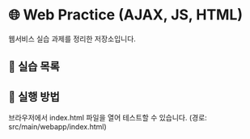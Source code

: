 # 🌐 Web Practice (AJAX, JS, HTML)

웹서비스 실습 과제를 정리한 저장소입니다.

## 📁 실습 목록

## 🧪 실행 방법
브라우저에서 index.html 파일을 열어 테스트할 수 있습니다. (경로: src/main/webapp/index.html)

